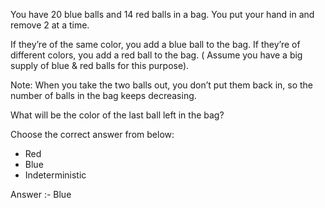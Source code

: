 You have 20 blue balls and 14 red balls in a bag. You put your hand in and remove 2 at a time.

If they’re of the same color, you add a blue ball to the bag.
If they’re of different colors, you add a red ball to the bag.
( Assume you have a big supply of blue & red balls for this purpose).

Note: When you take the two balls out, you don’t put them back in, so the number of balls in the bag keeps decreasing.

What will be the color of the last ball left in the bag?

Choose the correct answer from below:
* Red
* Blue
* Indeterministic

Answer :- Blue